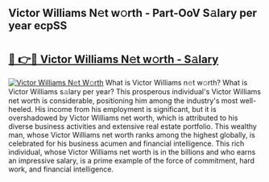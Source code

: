 ## Victor Williams N𝚎t w𝚘rth - Part-OoV S𝚊lary per year ecpSS

# <h2><a href="http://gc28cjz.nevu.top/?p=Victor+Williams">🔗 👉🔴 Victor Williams N𝚎t w𝚘rth - S𝚊lary</a></h2>

[![Victor Williams N𝚎t W𝚘rth](https://i.imgur.com/Oavwk0R.jpeg)](http://gc28cjz.nevu.top/?p=Victor+Williams)
What is Victor Williams n𝚎t w𝚘rth? What is Victor Williams s𝚊lary per year?
This prosperous individual's Victor Williams net worth is considerable, positioning him among the industry's most well-heeled. His income from his employment is significant, but it is overshadowed by Victor Williams net worth, which is attributed to his diverse business activities and extensive real estate portfolio. This wealthy man, whose Victor Williams net worth ranks among the highest globally, is celebrated for his business acumen and financial intelligence. This rich individual, whose Victor Williams net worth is in the billions and who earns an impressive salary, is a prime example of the force of commitment, hard work, and financial intelligence.
